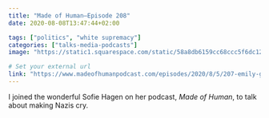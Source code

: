```yaml
---
title: "Made of Human—Episode 208"
date: 2020-08-08T13:47:44+02:00

tags: ["politics", "white supremacy"]
categories: ["talks-media-podcasts"]
image: "https://static1.squarespace.com/static/58a8db6159cc68ccc5f6dc12/58a8dbae197aea3df275f1dc/5f27f8323c4a2800970f7211/1596618012943/Photo+03-08-2020%2C+10+18+58.jpg?format=1500w"

# Set your external url
link: "https://www.madeofhumanpodcast.com/episodes/2020/8/5/207-emily-gorcenski-making-nazis-cry"
---
```


I joined the wonderful Sofie Hagen on her podcast, _Made of Human_, to talk about making Nazis cry.